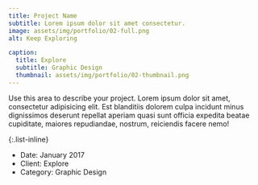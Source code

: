```yaml
---
title: Project Name
subtitle: Lorem ipsum dolor sit amet consectetur.
image: assets/img/portfolio/02-full.png
alt: Keep Exploring

caption:
  title: Explore
  subtitle: Graphic Design
  thumbnail: assets/img/portfolio/02-thumbnail.png
---
```

Use this area to describe your project. Lorem ipsum dolor sit amet, consectetur adipisicing elit. Est blanditiis dolorem culpa incidunt minus dignissimos deserunt repellat aperiam quasi sunt officia expedita beatae cupiditate, maiores repudiandae, nostrum, reiciendis facere nemo!

{:.list-inline}
- Date: January 2017
- Client: Explore
- Category: Graphic Design

